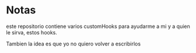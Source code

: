 # Notas

este repositorio contiene varios customHooks para ayudarme a mi y a quien le sirva, estos hooks.

Tambien la idea es que yo no quiero volver a escribirlos 
